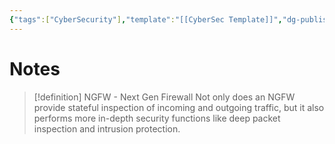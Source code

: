 ```yaml
---
{"tags":["CyberSecurity"],"template":"[[CyberSec Template]]","dg-publish":true,"permalink":"/600-coding/security/notes/cybersec-ngfw/","dgPassFrontmatter":true}
---
```



# Notes
> [!definition] 
> NGFW - Next Gen Firewall
> Not only does an NGFW provide stateful inspection of incoming and outgoing traffic, but it also performs more in-depth security functions like deep packet inspection and intrusion protection.




